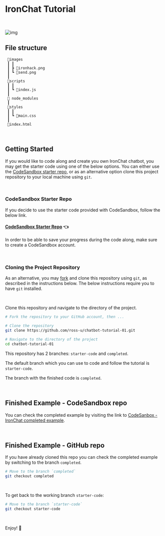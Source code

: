 # IronChat Tutorial

<br>

![img](https://i.imgur.com/uCHXrWT.png)
<br>

## File structure

```
 📂images
 ┃ ┃
 ┃ ┣ 📜ironhack.png
 ┃ ┗ 📜send.png
 ┃
 📂scripts
 ┃ ┃
 ┃ ┗ 📜index.js
 ┃
 📂 node_modules
 ┃
 📂styles
 ┃ ┃
 ┃ ┗ 📜main.css
 ┃
 📜index.html
```

 <br>

## Getting Started
If you would like to code along and create you own IronChat chatbot, you may get the starter code using one of the below options. You can either use the [CodeSandbox starter repo](https://codesandbox.io/s/ironchat-tutorial-0cysv), or as an alternative option clone this project repository to your local machine using `git`.

<br>

### CodeSandbox Starter Repo

If you decide to use the starter code provided with CodeSandbox, follow the below link.

#### [CodeSandbox Starter Repo](https://codesandbox.io/s/ironchat-tutorial-0cysv) :point_left:

In order to be able to save your progress during the code along, make sure to create a CodeSandbox account.


<br>


### Cloning the Project Repository

As an alternative, you may [fork](https://help.github.com/en/github/getting-started-with-github/fork-a-repo) and clone this repository using `git`, as described in the instructions below.
The below instructions require you to have `git` installed.

<br>

Clone this repository and navigate to the directory of the project.

```bash
# Fork the repository to your GitHub account, then ...

# Clone the repository
git clone https://github.com/ross-u/chatbot-tutorial-01.git

# Navigate to the directory of the project
cd chatbot-tutorial-01
```

This repository has 2 branches: `starter-code` and `completed`.

The default branch which you can use to code and follow the tutorial is `starter-code`.

The branch with the finished code is `completed`.

<br>

## Finished Example - CodeSandbox repo

You can check the completed example by visiting the link to [CodeSanbox - IronChat completed example](https://codesandbox.io/s/ironchat-tutorial-completed-example-hdjs7).

<br>

## Finished Example - GitHub repo

If you have already cloned this repo you can check the completed example by switching to the branch `completed`.

```bash
# Move to the branch `completed`
git checkout completed
```

<br>

To get back to the working branch `starter-code`:

```bash
# Move to the branch `starter-code`
git checkout starter-code
```

<br>




Enjoy! :rocket:

<br>
